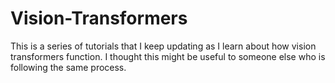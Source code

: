 # Vision-Transformers

This is a series of tutorials that I keep updating as I learn about how vision transformers function. I thought this might be useful to someone else who is following the same process.
